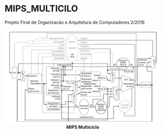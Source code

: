 # MIPS_MULTICILO
Projeto Final de Organizacão e Arquitetura de Computadores 2/2016

<p align="center">
  <img src="mips_multiciclo.png">
  <br>
  <t><b>MIPS Multiciclo</b></t>
  <br>
</p>
